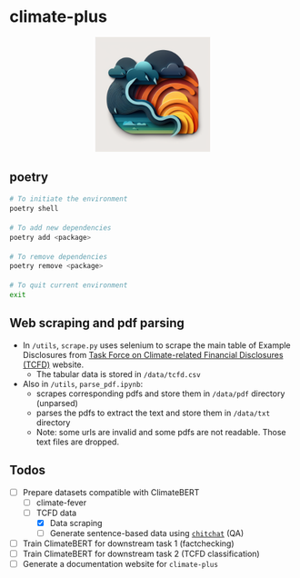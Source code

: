 # climate-plus

<p align="center">
  <img src="logo.png" width="40%" alt="A placeholder logo of climate-plus">
</p>

## poetry

```bash
# To initiate the environment
poetry shell

# To add new dependencies
poetry add <package>

# To remove dependencies
poetry remove <package>

# To quit current environment
exit
```

## Web scraping and pdf parsing

- In `/utils`, `scrape.py` uses selenium to scrape the main table of Example Disclosures from [Task Force on Climate-related Financial Disclosures (TCFD)](https://www.fsb-tcfd.org/example-disclosures/) website.
  - The tabular data is stored in `/data/tcfd.csv`
- Also in `/utils`, `parse_pdf.ipynb`:
  - scrapes corresponding pdfs and store them in `/data/pdf` directory (unparsed)
  - parses the pdfs to extract the text and store them in `/data/txt` directory
  - Note: some urls are invalid and some pdfs are not readable. Those text files are dropped.

## Todos

- [ ] Prepare datasets compatible with ClimateBERT
  - [ ] climate-fever
  - [ ] TCFD data
    - [x] Data scraping
    - [ ] Generate sentence-based data using [`chitchat`](https://github.com/rexarski/chitchat) (QA)
- [ ] Train ClimateBERT for downstream task 1 (factchecking)
- [ ] Train ClimateBERT for downstream task 2 (TCFD classification)
- [ ] Generate a documentation website for `climate-plus`
